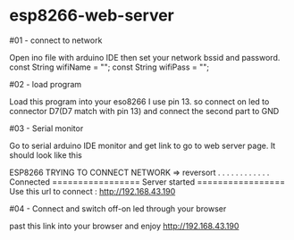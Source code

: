 # esp8266-web-server

#01 - connect to network

Open ino file with arduino IDE then set your network bssid and password.
const String wifiName = "";
const String wifiPass = "";

#02 - load program

Load this program into your eso8266
I use pin 13. so connect on led to connector D7(D7 match with pin 13)
and connect the second part to GND

#03 - Serial monitor

Go to serial arduino IDE monitor and get link to go to web server page. It should look like this

ESP8266 TRYING TO CONNECT NETWORK =>  reversort
. . . . . . . . . . . . 
Connected
================= Server started =================
Use this url to connect :		http://192.168.43.190

#04 - Connect and switch off-on led through your browser

past this link into your browser and enjoy
http://192.168.43.190


